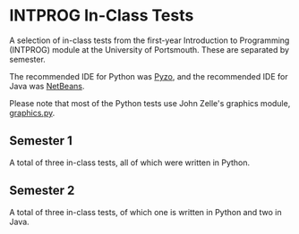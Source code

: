 # INTPROG In-Class Tests

A selection of in-class tests from the first-year Introduction to Programming (INTPROG) module at the University of Portsmouth. These are separated by semester.

The recommended IDE for Python was [Pyzo](https://pyzo.org/), and the recommended IDE for Java was [NetBeans](https://netbeans.org/).

Please note that most of the Python tests use John Zelle's graphics module, [graphics.py](https://mcsp.wartburg.edu/zelle/python/graphics.py).

## Semester 1
A total of three in-class tests, all of which were written in Python.

## Semester 2
A total of three in-class tests, of which one is written in Python and two in Java.